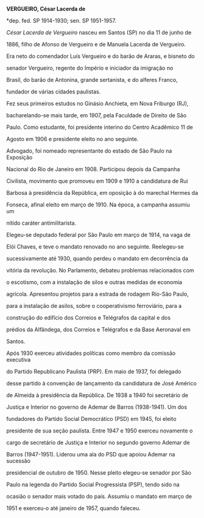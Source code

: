 **VERGUEIRO, César Lacerda de**



\*dep. fed. SP 1914-1930; sen. SP 1951-1957.



*César Lacerda de Vergueiro* nasceu em Santos (SP) no dia 11 de junho de

1886, filho de Afonso de Vergueiro e de Manuela Lacerda de Vergueiro.

Era neto do comendador Luís Vergueiro e do barão de Araras, e bisneto do

senador Vergueiro, regente do Império e iniciador da imigração no

Brasil, do barão de Antonina, grande sertanista, e do alferes Franco,

fundador de várias cidades paulistas.



Fez seus primeiros estudos no Ginásio Anchieta, em Nova Friburgo (RJ),

bacharelando-se mais tarde, em 1907, pela Faculdade de Direito de São

Paulo. Como estudante, foi presidente interino do Centro Acadêmico 11 de

Agosto em 1906 e presidente eleito no ano seguinte.



Advogado, foi nomeado representante do estado de São Paulo na Exposição

Nacional do Rio de Janeiro em 1908. Participou depois da Campanha

Civilista, movimento que promoveu em 1909 e 1910 a candidatura de Rui

Barbosa à presidência da República, em oposição à do marechal Hermes da

Fonseca, afinal eleito em março de 1910. Na época, a campanha assumiu um

nítido caráter antimilitarista.



Elegeu-se deputado federal por São Paulo em março de 1914, na vaga de

Elói Chaves, e teve o mandato renovado no ano seguinte. Reelegeu-se

sucessivamente até 1930, quando perdeu o mandato em decorrência da

vitória da revolução. No Parlamento, debateu problemas relacionados com

o escotismo, com a instalação de silos e outras medidas de economia

agrícola. Apresentou projetos para a estrada de rodagem Rio-São Paulo,

para a instalação de asilos, sobre o cooperativismo ferroviário, para a

construção do edifício dos Correios e Telégrafos da capital e dos

prédios da Alfândega, dos Correios e Telégrafos e da Base Aeronaval em

Santos.



Após 1930 exerceu atividades políticas como membro da comissão executiva

do Partido Republicano Paulista (PRP). Em maio de 1937, foi delegado

desse partido à convenção de lançamento da candidatura de José Américo

de Almeida à presidência da República. De 1938 a 1940 foi secretário de

Justiça e Interior no governo de Ademar de Barros (1938-1941). Um dos

fundadores do Partido Social Democrático (PSD) em 1945, foi eleito

presidente de sua seção paulista. Entre 1947 e 1950 exerceu novamente o

cargo de secretário de Justiça e Interior no segundo governo Ademar de

Barros (1947-1951). Liderou uma ala do PSD que apoiou Ademar na sucessão

presidencial de outubro de 1950. Nesse pleito elegeu-se senador por São

Paulo na legenda do Partido Social Progressista (PSP), tendo sido na

ocasião o senador mais votado do país. Assumiu o mandato em março de

1951 e exerceu-o até janeiro de 1957, quando faleceu.



